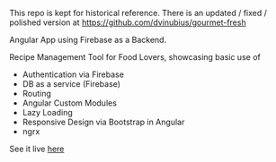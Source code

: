 This repo is kept for historical reference.
There is an updated / fixed / polished version at https://github.com/dvinubius/gourmet-fresh



Angular App using Firebase as a Backend.

Recipe Management Tool for Food Lovers, showcasing basic use of

- Authentication via Firebase
- DB as a service (Firebase)
- Routing
- Angular Custom Modules
- Lazy Loading
- Responsive Design via Bootstrap in Angular
- ngrx

See it live [here](https://dvinubius-gallery.web.app/projects/gourmet)
